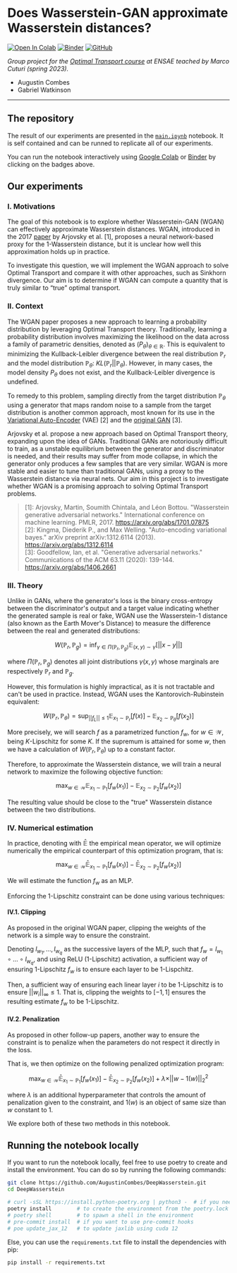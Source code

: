 # Does Wasserstein-GAN approximate Wasserstein distances?

[![Open In Colab](https://colab.research.google.com/assets/colab-badge.svg)](https://colab.research.google.com/github/AugustinCombes/DeepWasserstein/blob/main/main.ipynb)
[![Binder](https://mybinder.org/badge_logo.svg)](https://mybinder.org/v2/gh/AugustinCombes/DeepWasserstein/main?labpath=main.ipynb)
[![GitHub](https://badgen.net/badge/icon/github?icon=github&label)](https://github.com/AugustinCombes/DeepWasserstein/blob/main/main.ipynb)

*Group project for the [Optimal Transport course](http://marcocuturi.net/ot.html) at ENSAE teached by Marco Cuturi (spring 2023).*

- Augustin Combes
- Gabriel Watkinson

---

## The repository

The result of our experiments are presented in the [`main.ipynb`](https://github.com/AugustinCombes/DeepWasserstein/blob/main/main.ipynb) notebook. It is self contained and can be runned to replicate all of our experiments.

You can run the notebook interactively using [Google Colab](https://colab.research.google.com/github/AugustinCombes/DeepWasserstein/blob/main/main.ipynb) or [Binder](https://mybinder.org/v2/gh/AugustinCombes/DeepWasserstein/main?labpath=main.ipynb) by clicking on the badges above.

## Our experiments

### I. Motivations

The goal of this notebook is to explore whether Wasserstein-GAN (WGAN) can effectively approximate Wasserstein distances. WGAN, introduced in the 2017 [paper](https://arxiv.org/abs/1701.07875) by Arjovsky et al. [1], proposes a neural network-based proxy for the 1-Wasserstein distance, but it is unclear how well this approximation holds up in practice.

To investigate this question, we will implement the WGAN approach to solve Optimal Transport and compare it with other approaches, such as Sinkhorn divergence. Our aim is to determine if WGAN can compute a quantity that is truly similar to “true” optimal transport.

### II. Context

The WGAN paper proposes a new approach to learning a probability distribution by leveraging Optimal Transport theory.
Traditionally, learning a probability distribution involves maximizing the likelihood on the data across a family of parametric densities, denoted as $(P_\theta)_{\theta \in \mathbb{R}}$. This is equivalent to minimizing the Kullback-Leibler divergence between the real distribution $\mathbb{P}_r$ and the model distribution $\mathbb{P}_\theta$: $KL(\mathbb{P}_r|| \mathbb{P}_\theta)$. However, in many cases, the model density $P_\theta$ does not exist, and the Kullback-Leibler divergence is undefined.

To remedy to this problem, sampling directly from the target distribution $\mathbb{P}_\theta$ using a generator that maps random noise to a sample from the target distribution is another common approach, most known for its use in the [Variational Auto-Encoder](https://arxiv.org/abs/1312.6114) (VAE) [2] and the [original GAN](https://arxiv.org/abs/1406.2661) [3].

Arjovsky et al. propose a new approach based on Optimal Transport theory, expanding upon the idea of GANs. Traditional GANs are notoriously difficult to train, as a unstable equilibrium between the generator and discriminator is needed, and their results may suffer from mode collapse, in which the generator only produces a few samples that are very similar. WGAN is more stable and easier to tune than traditional GANs, using a proxy to the Wasserstein distance via neural nets. Our aim in this project is to investigate whether WGAN is a promising approach to solving Optimal Transport problems.


> [1]: Arjovsky, Martin, Soumith Chintala, and Léon Bottou. "Wasserstein generative adversarial networks." International conference on machine learning. PMLR, 2017. https://arxiv.org/abs/1701.07875  
> [2]: Kingma, Diederik P., and Max Welling. "Auto-encoding variational bayes." arXiv preprint arXiv:1312.6114 (2013). https://arxiv.org/abs/1312.6114  
> [3]: Goodfellow, Ian, et al. "Generative adversarial networks." Communications of the ACM 63.11 (2020): 139-144. https://arxiv.org/abs/1406.2661

### III. Theory

Unlike in GANs, where the generator's loss is the binary cross-entropy between the discriminator's output and a target value indicating whether the generated sample is real or fake, WGAN use the Wasserstein-1 distance (also known as the Earth Mover's Distance) to measure the difference between the real and generated distributions:
```math
W(\mathbb{P}_r, \mathbb{P}_g) = \inf_{\gamma \in \Pi(\mathbb{P}_r, \mathbb{P}_g)}\mathbb{E}_{(x, y)\sim\gamma}[\vert\vert x-y\vert\vert]
```
where $\Pi(\mathbb{P}_r, \mathbb{P}_g)$ denotes all joint distributions $\gamma (x,y)$ whose marginals are respectively $\mathbb{P}_r$ and $\mathbb{P}_g$.

However, this formulation is highly impractical, as it is not tractable and can't be used in practice. Instead, WGAN uses the Kantorovich-Rubinstein equivalent:
```math
W(\mathbb{P}_r, \mathbb{P}_\theta) = \sup_{\vert\vert f_L\vert \vert \leq 1}\mathbb{E}_{x_1\sim\mathbb{P}_r}[f(x)] - \mathbb{E}_{x_2\sim\mathbb{P}_\theta}[f(x_2)]
```

More precisely, we will search $f$ as a parametrized function $f_w$, for $w\in\mathcal{W}$, being $K$-Lipschitz for some $K$. If the supremum is attained for some $w$, then we have a calculation of $W(\mathbb{P}_r, \mathbb{P}_\theta)$ up to a constant factor.

Therefore, to approximate the Wasserstein distance, we will train a neural network to maximize the following objective function:
```math
\max_{w\in\mathcal{W}} \mathbb{E}_{x_1\sim\mathbb{P}_1}[f_w(x_1)] - \mathbb{E}_{x_2\sim\mathbb{P}_2}[f_w(x_2)]
```

The resulting value should be close to the "true" Wasserstein distance between the two distributions.

### IV. Numerical estimation

In practice, denoting with $\mathbb{\hat E}$ the empirical mean operator, we will optimize numerically the empirical counterpart of this optimization program, that is:
```math
\max_{w\in\mathcal{W}} \mathbb{\hat E}_{x_1\sim\mathbb{P}_1}[f_w(x_1)] - \mathbb{\hat E}_{x_2\sim\mathbb{P}_2}[f_w(x_2)]
```

We will estimate the function $f_w$ as an MLP.

Enforcing the 1-Lipschitz constraint can be done using various techniques:

#### IV.1. Clipping

As proposed in the original WGAN paper, clipping the weights of the network is a simple way to ensure the constraint.

Denoting $l_{w_1}, \dots, l_{w_q}$ as the successive layers of the MLP, such that $f_w = l_{w_1} \circ \dots \circ l_{w_q}$, and using ReLU (1-Lipschitz) activation, a sufficient way of ensuring 1-Lipschitz $f_w$ is to ensure each layer to be 1-Lispchitz.

Then, a sufficient way of ensuring each linear layer $i$ to be 1-Lipschitz is to ensure $\vert\vert w_i\vert\vert_{\infty} \leq 1$. That is, clipping the weights to $[-1, 1]$ ensures the resulting estimate $f_w$ to be 1-Lipschitz.

#### IV.2. Penalization

As proposed in other follow-up papers, another way to ensure the constraint is to penalize when the parameters do not respect it directly in the loss.

That is, we then optimize on the following penalized optimization program:
```math
\max_{w\in\mathcal{W}} \mathbb{\hat E}_{x_1\sim\mathbb{P}_1}[f_w(x_1)] - \mathbb{\hat E}_{x_2\sim\mathbb{P}_2}[f_w(x_2)] + \lambda\times \vert\vert w - 1(w)\vert\vert _2^2
```

where $\lambda$ is an additional hyperparameter that controls the amount of penalization given to the constraint, and $1(w)$ is an object of same size than $w$ constant to $1$.

We explore both of these two methods in this notebook.

## Running the notebook locally

If you want to run the notebook locally, feel free to use poetry to create and install the environment. You can do so by running the following commands:

```bash
git clone https://github.com/AugustinCombes/DeepWasserstein.git
cd DeepWasserstein
```

```bash
# curl -sSL https://install.python-poetry.org | python3 -  # if you need to install poetry, see https://python-poetry.org/docs/ for details
poetry install        # to create the environment from the poetry.lock file
# poetry shell        # to spawn a shell in the environment
# pre-commit install  # if you want to use pre-commit hooks
# poe update_jax_12   # to update jaxlib using cuda 12
```

Else, you can use the `requirements.txt` file to install the dependencies with pip:

```bash
pip install -r requirements.txt
```
